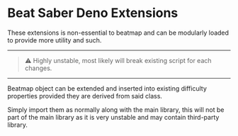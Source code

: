 # Beat Saber Deno Extensions

These extensions is non-essential to beatmap and can be modularly loaded to provide more utility and
such.

---

> ⚠️ Highly unstable, most likely will break existing script for each changes.

---

Beatmap object can be extended and inserted into existing difficulty properties provided they are
derived from said class.

Simply import them as normally along with the main library, this will not be part of the main
library as it is very unstable and may contain third-party library.
